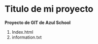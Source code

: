 # Titulo de mi proyecto
**Proyecto de GIT  de Azul School**

[//]:# (Listas enumeradas)
1. Index.html
2. information.txt
